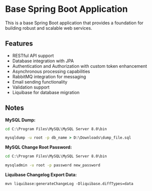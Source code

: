# Base Spring Boot Application

This is a base Spring Boot application that provides a foundation for building robust and scalable web services.

## Features

- RESTful API support
- Database integration with JPA
- Authentication and Authorization with custom token enhancement
- Asynchronous processing capabilities
- RabbitMQ integration for messaging
- Email sending functionality
- Validation support
- Liquibase for database migration

## Notes

**MySQL Dump:**

```cmd
cd C:\Program Files\MySQL\MySQL Server 8.0\bin
```

```cmd
mysqldump -u root -p db_name > D:\Downloads\dump_file.sql
```

**MySQL Change Root Password:**

```cmd
cd C:\Program Files\MySQL\MySQL Server 8.0\bin
```

```cmd
mysqladmin -u root -p password new_password
```

**Liquibase Changelog Export Data:**

```
mvn liquibase:generateChangeLog -Dliquibase.diffTypes=data
```
